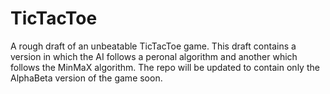 # TicTacToe
A rough draft of an unbeatable TicTacToe game. This draft contains a version in which the AI follows a peronal algorithm and another which follows the MinMaX algorithm. The repo will be updated to contain only the AlphaBeta version of the game soon.
